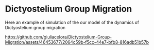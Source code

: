 # Dictyostelium Group Migration 

Here an example of simulation of the our model of the dynamics of Dictyostelium group migration


https://github.com/giuliacelora/Dictyostelium-Group-Migration/assets/46453677/2064c59b-f5cc-44e7-bfb8-816adb51b57b

